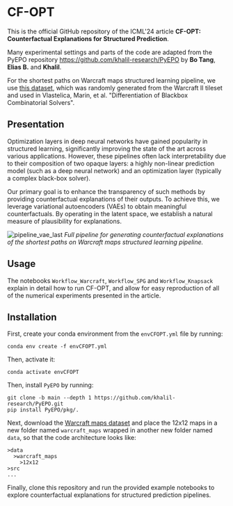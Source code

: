 # CF-OPT

This is the official GitHub repository of the ICML'24 article __CF-OPT: Counterfactual Explanations for Structured Prediction__. 

Many experimental settings and parts of the code are adapted from the PyEPO repository https://github.com/khalil-research/PyEPO by __Bo Tang__, __Elias B.__ and __Khalil__.

For the shortest paths on Warcraft maps structured learning pipeline, we use [this dataset](https://edmond.mpg.de/dataset.xhtml?persistentId=doi:10.17617/3.YJCQ5S), which was randomly generated from the Warcraft II tileset and used in Vlastelica, Marin, et al. "Differentiation of Blackbox Combinatorial Solvers".

## Presentation
Optimization layers in deep neural networks have gained popularity in structured learning, significantly improving the state of the art across various applications. However, these pipelines often lack interpretability due to their composition of two opaque layers: a highly non-linear prediction model (such as a deep neural network) and an optimization layer (typically a complex black-box solver).

Our primary goal is to enhance the transparency of such methods by providing counterfactual explanations of their outputs. To achieve this, we leverage variational autoencoders (VAEs) to obtain meaningful counterfactuals. By operating in the latent space, we establish a natural measure of plausibility for explanations.


![pipeline_vae_last](https://github.com/GermainVivierArdisson/CF-OPT/assets/102970346/2ab8c2d8-58c2-4f54-80c8-0d06b0126c55)
*Full pipeline for generating counterfactual explanations of the shortest paths on Warcraft maps structured learning pipeline.*

## Usage

The notebooks `Workflow_Warcraft`, `Workflow_SPG` and `Workflow_Knapsack` explain in detail how to run CF-OPT, and allow for easy reproduction of all of the numerical experiments presented in the article.

## Installation

First, create your conda environment from the `envCFOPT.yml` file by running:

```
conda env create -f envCFOPT.yml
```

Then, activate it:

```
conda activate envCFOPT
```

Then, install `PyEPO` by running:

```
git clone -b main --depth 1 https://github.com/khalil-research/PyEPO.git
pip install PyEPO/pkg/.
```

Next, download the [Warcraft maps dataset](https://edmond.mpg.de/dataset.xhtml?persistentId=doi:10.17617/3.YJCQ5S) and place the 12x12 maps in a new folder named `warcraft_maps` wrapped in another new folder named `data`, so that the code architecture looks like:

```
>data
  >warcraft_maps
    >12x12
>src
...
```

Finally, clone this repository and run the provided example notebooks to explore counterfactual explanations for structured prediction pipelines.
